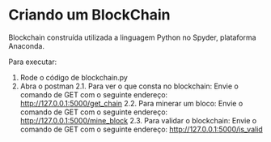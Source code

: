 # Criando um BlockChain

Blockchain construída utilizada a linguagem Python no Spyder, plataforma Anaconda.

Para executar:
1. Rode o código de blockchain.py
2. Abra o postman
2.1. Para ver o que consta no blockchain: Envie o comando de GET com o seguinte endereço: http://127.0.0.1:5000/get_chain 
2.2. Para minerar um bloco: Envie o comando de GET com o seguinte endereço: http://127.0.0.1:5000/mine_block 
2.3. Para validar o blockchain: Envie o comando de GET com o seguinte endereço: http://127.0.0.1:5000/is_valid 
